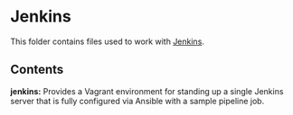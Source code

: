 # Jenkins
This folder contains files used to work with [Jenkins][1].

## Contents
**jenkins:** Provides a Vagrant environment for standing up a single Jenkins server that is fully configured via Ansible with a sample pipeline job.

[1]: https://jenkins.io/
